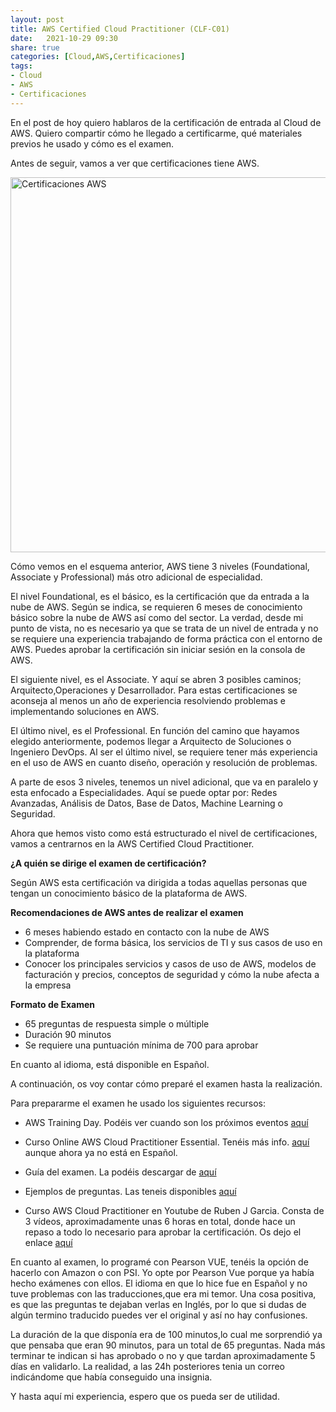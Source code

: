 ```yaml
---
layout: post
title: AWS Certified Cloud Practitioner (CLF-C01)
date:   2021-10-29 09:30
share: true
categories: [Cloud,AWS,Certificaciones]
tags: 
- Cloud
- AWS
- Certificaciones
---
```


En el post de hoy quiero hablaros de la certificación de entrada al Cloud de AWS. Quiero compartir cómo he llegado a certificarme, qué materiales previos he usado y cómo es el examen.

Antes de seguir, vamos a ver que certificaciones tiene AWS.

<img src="https://javi-rod.github.io/assets/images/20211129/Certificaciones_AWS.png" alt="Certificaciones AWS" width="600" />

Cómo vemos en el esquema anterior, AWS tiene 3 niveles (Foundational, Associate y Professional) más otro adicional de especialidad.

El nivel Foundational, es el básico, es la certificación que da entrada a la nube de AWS. Según se indica, se requieren 6 meses de conocimiento básico sobre la nube de AWS así como del sector. La verdad, desde mi punto de vista, no es necesario ya que se trata de un nivel de entrada y no se requiere una experiencia trabajando de forma práctica con el entorno de AWS. Puedes aprobar la certificación sin iniciar sesión en la consola de AWS.

El siguiente nivel, es el Associate. Y aquí se abren 3 posibles caminos; Arquitecto,Operaciones y Desarrollador. Para estas certificaciones se aconseja al menos un año de experiencia resolviendo problemas e implementando soluciones en AWS.

El último nivel, es el Professional. En función del camino que hayamos elegido anteriormente, podemos llegar a Arquitecto de Soluciones o Ingeniero DevOps. Al ser el último nivel, se requiere tener más experiencia en el uso de AWS en cuanto diseño, operación y resolución de problemas.

A parte de esos 3 niveles, tenemos un nivel adicional, que va en paralelo y esta enfocado a Especialidades. Aquí se puede optar por: Redes Avanzadas, Análisis de Datos, Base de Datos, Machine Learning o Seguridad.

Ahora que hemos visto como está estructurado el nivel de certificaciones, vamos a centrarnos en la AWS Certified Cloud Practitioner.

**¿A quién se dirige el examen de certificación?**

Según AWS esta certificación va dirigida a todas aquellas personas que tengan un conocimiento básico de la plataforma de AWS.

**Recomendaciones de AWS antes de realizar el examen**

- 6 meses habiendo estado en contacto con la nube de AWS
- Comprender, de forma básica, los servicios de TI y sus casos de uso en la plataforma
- Conocer los principales servicios y casos de uso de AWS, modelos de facturación y precios, conceptos de seguridad y cómo la nube afecta a la empresa

**Formato de Examen**

- 65 preguntas de respuesta simple o múltiple
- Duración 90 minutos
- Se requiere una puntuación mínima de 700 para aprobar

En cuanto al idioma, está disponible en Español.

A continuación, os voy contar cómo preparé el examen hasta la realización.

Para prepararme el examen he usado los siguientes recursos:

- AWS Training Day. Podéis ver cuando son los próximos eventos [aquí](https://aws.amazon.com/es/training/events/?get-certified-vilt-courses-cards.sort-by=item.additionalFields.startDateSort&get-certified-vilt-courses-cards.sort-order=asc&awsf.get-certified-vilt-courses-type=*all&awsf.get-certified-vilt-courses-series=series%23aws-certification-exam-readiness&awsf.get-certified-vilt-audience=*all&awsf.get-certified-vilt-locations=*all&awsf.get-certified-vilt-countries=*all&awsf.get-certified-vilt-languages=*all&awsf.get-certified-vilt-courses-level=level%23100&awsf.get-certified-vilt-courses-tech-category=*all&cp=sec&sec=prep)

- Curso Online AWS Cloud Practitioner Essential. Tenéis más info. [aquí](https://explore.skillbuilder.aws/learn/course/external/view/elearning/134/aws-cloud-practitioner-essentials?dt=tile&tile=fdt) aunque ahora ya no está en Español.

- Guía del examen. La podéis descargar de [aquí](https://d1.awsstatic.com/es_ES/training-and-certification/docs-cloud-practitioner/AWS-Certified-Cloud-Practitioner_Exam-Guide.pdf)

- Ejemplos de preguntas. Las teneis disponibles [aquí](https://d1.awsstatic.com/es_ES/training-and-certification/docs-cloud-practitioner/AWS-Certified-Cloud-Practitioner_Sample-Questions.pdf)

- Curso AWS Cloud Practitioner en Youtube de Ruben J Garcia. Consta de 3 vídeos, aproximadamente unas 6 horas en total, donde hace un repaso a todo lo necesario para aprobar la certificación. Os dejo el enlace [aquí](https://www.youtube.com/playlist?list=PLGANiJnCt6o2tuT4m22DtBpSb26hC05-c)

En cuanto al examen, lo programé con Pearson VUE, tenéis la opción de hacerlo con Amazon o con PSI. Yo opte por Pearson Vue porque ya había hecho exámenes con ellos. El idioma en que lo hice fue en Español y no tuve problemas con las traducciones,que era mi temor. Una cosa positiva, es que las preguntas te dejaban verlas en Inglés, por lo que si dudas de algún termino traducido puedes ver el original y así no hay confusiones.

La duración de la que disponía era de 100 minutos,lo cual me sorprendió ya que pensaba que eran 90 minutos, para un total de 65 preguntas. Nada más terminar te indican si has aprobado o no y que tardan aproximadamente 5 días en validarlo. La realidad, a las 24h posteriores tenia un correo indicándome que había conseguido una insignia.

Y hasta aquí mi experiencia, espero que os pueda ser de utilidad.
